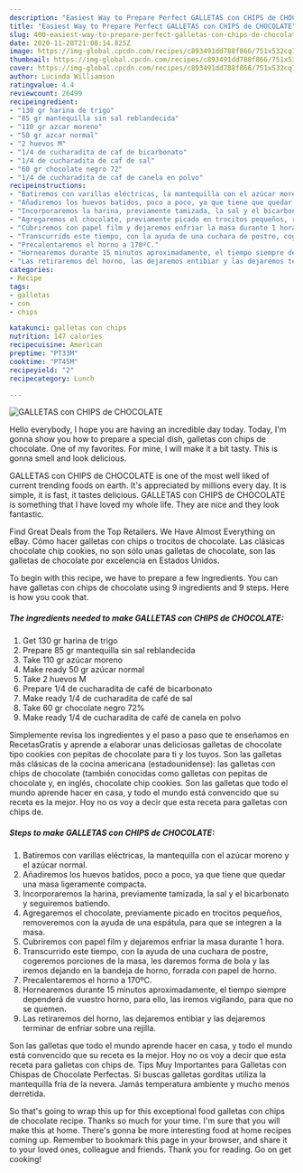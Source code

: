 ```yaml
---
description: "Easiest Way to Prepare Perfect GALLETAS con CHIPS de CHOCOLATE"
title: "Easiest Way to Prepare Perfect GALLETAS con CHIPS de CHOCOLATE"
slug: 400-easiest-way-to-prepare-perfect-galletas-con-chips-de-chocolate
date: 2020-11-28T21:08:14.825Z
image: https://img-global.cpcdn.com/recipes/c893491dd788f866/751x532cq70/galletas-con-chips-de-chocolate-foto-principal.jpg
thumbnail: https://img-global.cpcdn.com/recipes/c893491dd788f866/751x532cq70/galletas-con-chips-de-chocolate-foto-principal.jpg
cover: https://img-global.cpcdn.com/recipes/c893491dd788f866/751x532cq70/galletas-con-chips-de-chocolate-foto-principal.jpg
author: Lucinda Williamson
ratingvalue: 4.4
reviewcount: 26499
recipeingredient:
- "130 gr harina de trigo"
- "85 gr mantequilla sin sal reblandecida"
- "110 gr azcar moreno"
- "50 gr azcar normal"
- "2 huevos M"
- "1/4 de cucharadita de caf de bicarbonato"
- "1/4 de cucharadita de caf de sal"
- "60 gr chocolate negro 72"
- "1/4 de cucharadita de caf de canela en polvo"
recipeinstructions:
- "Batiremos con varillas eléctricas, la mantequilla con el azúcar moreno y el azúcar normal."
- "Añadiremos los huevos batidos, poco a poco, ya que tiene que quedar una masa ligeramente compacta."
- "Incorporaremos la harina, previamente tamizada, la sal y el bicarbonato y seguiremos batiendo."
- "Agregaremos el chocolate, previamente picado en trocitos pequeños, removeremos con la ayuda de una espátula, para que se integren a la masa."
- "Cubriremos con papel film y dejaremos enfriar la masa durante 1 hora."
- "Transcurrido este tiempo, con la ayuda de una cuchara de postre, cogeremos porciones de la masa, les daremos forma de bola y las iremos dejando en la bandeja de horno, forrada con papel de horno."
- "Precalentaremos el horno a 170ºC."
- "Hornearemos durante 15 minutos aproximadamente, el tiempo siempre dependerá de vuestro horno, para ello, las iremos vigilando, para que no se quemen."
- "Las retiraremos del horno, las dejaremos entibiar y las dejaremos terminar de enfriar sobre una rejilla."
categories:
- Recipe
tags:
- galletas
- con
- chips

katakunci: galletas con chips 
nutrition: 147 calories
recipecuisine: American
preptime: "PT33M"
cooktime: "PT45M"
recipeyield: "2"
recipecategory: Lunch

---
```



![GALLETAS con CHIPS de CHOCOLATE](https://img-global.cpcdn.com/recipes/c893491dd788f866/751x532cq70/galletas-con-chips-de-chocolate-foto-principal.jpg)

Hello everybody, I hope you are having an incredible day today. Today, I'm gonna show you how to prepare a special dish, galletas con chips de chocolate. One of my favorites. For mine, I will make it a bit tasty. This is gonna smell and look delicious.

GALLETAS con CHIPS de CHOCOLATE is one of the most well liked of current trending foods on earth. It's appreciated by millions every day. It is simple, it is fast, it tastes delicious. GALLETAS con CHIPS de CHOCOLATE is something that I have loved my whole life. They are nice and they look fantastic.

Find Great Deals from the Top Retailers. We Have Almost Everything on eBay. Cómo hacer galletas con chips o trocitos de chocolate. Las clásicas chocolate chip cookies, no son sólo unas galletas de chocolate, son las galletas de chocolate por excelencia en Estados Unidos.


To begin with this recipe, we have to prepare a few ingredients. You can have galletas con chips de chocolate using 9 ingredients and 9 steps. Here is how you cook that.

<!--inarticleads1-->

##### The ingredients needed to make GALLETAS con CHIPS de CHOCOLATE:

1. Get 130 gr harina de trigo
1. Prepare 85 gr mantequilla sin sal reblandecida
1. Take 110 gr azúcar moreno
1. Make ready 50 gr azúcar normal
1. Take 2 huevos M
1. Prepare 1/4 de cucharadita de café de bicarbonato
1. Make ready 1/4 de cucharadita de café de sal
1. Take 60 gr chocolate negro 72%
1. Make ready 1/4 de cucharadita de café de canela en polvo


Simplemente revisa los ingredientes y el paso a paso que te enseñamos en RecetasGratis y aprende a elaborar unas deliciosas galletas de chocolate tipo cookies con pepitas de chocolate para ti y los tuyos. Son las galletas más clásicas de la cocina americana (estadounidense): las galletas con chips de chocolate (también conocidas como galletas con pepitas de chocolate y, en inglés, chocolate chip cookies. Son las galletas que todo el mundo aprende hacer en casa, y todo el mundo está convencido que su receta es la mejor. Hoy no os voy a decir que esta receta para galletas con chips de. 

<!--inarticleads2-->

##### Steps to make GALLETAS con CHIPS de CHOCOLATE:

1. Batiremos con varillas eléctricas, la mantequilla con el azúcar moreno y el azúcar normal.
1. Añadiremos los huevos batidos, poco a poco, ya que tiene que quedar una masa ligeramente compacta.
1. Incorporaremos la harina, previamente tamizada, la sal y el bicarbonato y seguiremos batiendo.
1. Agregaremos el chocolate, previamente picado en trocitos pequeños, removeremos con la ayuda de una espátula, para que se integren a la masa.
1. Cubriremos con papel film y dejaremos enfriar la masa durante 1 hora.
1. Transcurrido este tiempo, con la ayuda de una cuchara de postre, cogeremos porciones de la masa, les daremos forma de bola y las iremos dejando en la bandeja de horno, forrada con papel de horno.
1. Precalentaremos el horno a 170ºC.
1. Hornearemos durante 15 minutos aproximadamente, el tiempo siempre dependerá de vuestro horno, para ello, las iremos vigilando, para que no se quemen.
1. Las retiraremos del horno, las dejaremos entibiar y las dejaremos terminar de enfriar sobre una rejilla.


Son las galletas que todo el mundo aprende hacer en casa, y todo el mundo está convencido que su receta es la mejor. Hoy no os voy a decir que esta receta para galletas con chips de. Tips Muy Importantes para Galletas con Chispas de Chocolate Perfectas. Si buscas galletas gorditas utiliza la mantequilla fría de la nevera. Jamás temperatura ambiente y mucho menos derretida. 

So that's going to wrap this up for this exceptional food galletas con chips de chocolate recipe. Thanks so much for your time. I'm sure that you will make this at home. There's gonna be more interesting food at home recipes coming up. Remember to bookmark this page in your browser, and share it to your loved ones, colleague and friends. Thank you for reading. Go on get cooking!
